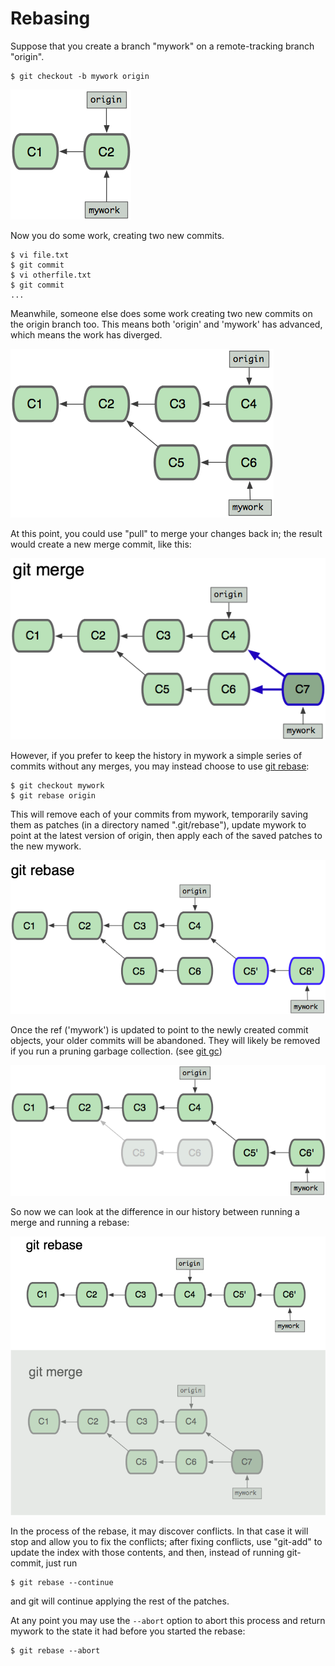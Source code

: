 # Rebasing

Suppose that you create a branch "mywork" on a remote-tracking branch
"origin".

    $ git checkout -b mywork origin

![origin and mywork point to commit C2](../figure/rebase0.png)

Now you do some work, creating two new commits.

    $ vi file.txt
    $ git commit
    $ vi otherfile.txt
    $ git commit
    ...
    
Meanwhile, someone else does some work creating two new commits on the origin
branch too. This means both 'origin' and 'mywork' has advanced, which means 
the work has diverged.

![origin (C4) and mywork (C6) diverge at C2](../figure/rebase1.png)

At this point, you could use "pull" to merge your changes back in;
the result would create a new merge commit, like this:

![git merge creates C7 by combining C4 and C6](../figure/rebase2.png)

However, if you prefer to keep the history in mywork a simple series of
commits without any merges, you may instead choose to use
[git rebase](https://git-scm.com/docs/git-rebase):

    $ git checkout mywork
    $ git rebase origin

This will remove each of your commits from mywork, temporarily saving
them as patches (in a directory named ".git/rebase"), update mywork to
point at the latest version of origin, then apply each of the saved
patches to the new mywork.  

![git rebase applies C5' and C6' to origin (C4)](../figure/rebase3.png)

Once the ref ('mywork') is updated to point to the newly created commit 
objects, your older commits will be abandoned.  They will likely be
removed if you run a pruning garbage collection. (see [git gc](https://git-scm.com/docs/git-gc))

![mywork moves to C6' then C5 and C6 are removed](../figure/rebase4.png)

So now we can look at the difference in our history between running a merge
and running a rebase:

![git rebase results in linear history while git merge diverge and converge](../figure/rebase5.png)

In the process of the rebase, it may discover conflicts.  In that case it will stop
and allow you to fix the conflicts; after fixing conflicts, use "git-add"
to update the index with those contents, and then, instead of
running git-commit, just run

    $ git rebase --continue

and git will continue applying the rest of the patches.

At any point you may use the `--abort` option to abort this process and
return mywork to the state it had before you started the rebase:

    $ git rebase --abort
